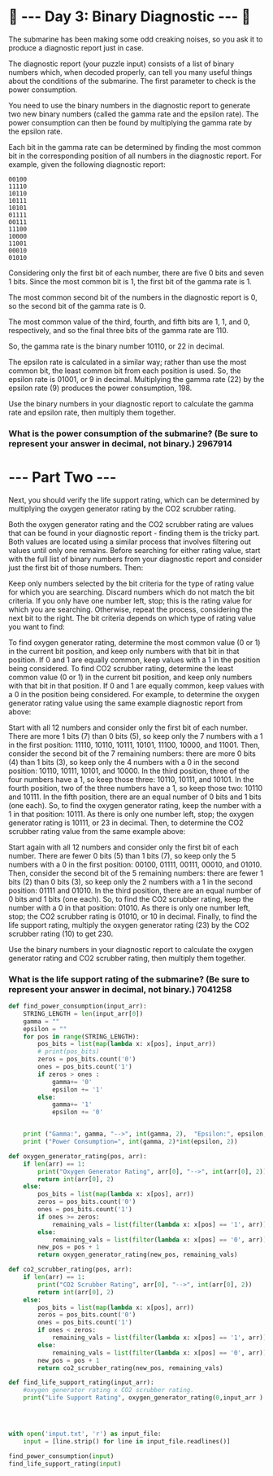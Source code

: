 # :star2: --- Day 3: Binary Diagnostic --- :star2:
The submarine has been making some odd creaking noises, so you ask it to produce a diagnostic report just in case.

The diagnostic report (your puzzle input) consists of a list of binary numbers which, when decoded properly, can tell you many useful things about the conditions of the submarine. The first parameter to check is the power consumption.

You need to use the binary numbers in the diagnostic report to generate two new binary numbers (called the gamma rate and the epsilon rate). The power consumption can then be found by multiplying the gamma rate by the epsilon rate.

Each bit in the gamma rate can be determined by finding the most common bit in the corresponding position of all numbers in the diagnostic report. For example, given the following diagnostic report:
```
00100
11110
10110
10111
10101
01111
00111
11100
10000
11001
00010
01010
```
Considering only the first bit of each number, there are five 0 bits and seven 1 bits. Since the most common bit is 1, the first bit of the gamma rate is 1.

The most common second bit of the numbers in the diagnostic report is 0, so the second bit of the gamma rate is 0.

The most common value of the third, fourth, and fifth bits are 1, 1, and 0, respectively, and so the final three bits of the gamma rate are 110.

So, the gamma rate is the binary number 10110, or 22 in decimal.

The epsilon rate is calculated in a similar way; rather than use the most common bit, the least common bit from each position is used. So, the epsilon rate is 01001, or 9 in decimal. Multiplying the gamma rate (22) by the epsilon rate (9) produces the power consumption, 198.

Use the binary numbers in your diagnostic report to calculate the gamma rate and epsilon rate, then multiply them together.
### What is the power consumption of the submarine? (Be sure to represent your answer in decimal, not binary.) 2967914

# --- Part Two ---
Next, you should verify the life support rating, which can be determined by multiplying the oxygen generator rating by the CO2 scrubber rating.

Both the oxygen generator rating and the CO2 scrubber rating are values that can be found in your diagnostic report - finding them is the tricky part. Both values are located using a similar process that involves filtering out values until only one remains. Before searching for either rating value, start with the full list of binary numbers from your diagnostic report and consider just the first bit of those numbers. Then:

Keep only numbers selected by the bit criteria for the type of rating value for which you are searching. Discard numbers which do not match the bit criteria.
If you only have one number left, stop; this is the rating value for which you are searching.
Otherwise, repeat the process, considering the next bit to the right.
The bit criteria depends on which type of rating value you want to find:

To find oxygen generator rating, determine the most common value (0 or 1) in the current bit position, and keep only numbers with that bit in that position. If 0 and 1 are equally common, keep values with a 1 in the position being considered.
To find CO2 scrubber rating, determine the least common value (0 or 1) in the current bit position, and keep only numbers with that bit in that position. If 0 and 1 are equally common, keep values with a 0 in the position being considered.
For example, to determine the oxygen generator rating value using the same example diagnostic report from above:

Start with all 12 numbers and consider only the first bit of each number. There are more 1 bits (7) than 0 bits (5), so keep only the 7 numbers with a 1 in the first position: 11110, 10110, 10111, 10101, 11100, 10000, and 11001.
Then, consider the second bit of the 7 remaining numbers: there are more 0 bits (4) than 1 bits (3), so keep only the 4 numbers with a 0 in the second position: 10110, 10111, 10101, and 10000.
In the third position, three of the four numbers have a 1, so keep those three: 10110, 10111, and 10101.
In the fourth position, two of the three numbers have a 1, so keep those two: 10110 and 10111.
In the fifth position, there are an equal number of 0 bits and 1 bits (one each). So, to find the oxygen generator rating, keep the number with a 1 in that position: 10111.
As there is only one number left, stop; the oxygen generator rating is 10111, or 23 in decimal.
Then, to determine the CO2 scrubber rating value from the same example above:

Start again with all 12 numbers and consider only the first bit of each number. There are fewer 0 bits (5) than 1 bits (7), so keep only the 5 numbers with a 0 in the first position: 00100, 01111, 00111, 00010, and 01010.
Then, consider the second bit of the 5 remaining numbers: there are fewer 1 bits (2) than 0 bits (3), so keep only the 2 numbers with a 1 in the second position: 01111 and 01010.
In the third position, there are an equal number of 0 bits and 1 bits (one each). So, to find the CO2 scrubber rating, keep the number with a 0 in that position: 01010.
As there is only one number left, stop; the CO2 scrubber rating is 01010, or 10 in decimal.
Finally, to find the life support rating, multiply the oxygen generator rating (23) by the CO2 scrubber rating (10) to get 230.

Use the binary numbers in your diagnostic report to calculate the oxygen generator rating and CO2 scrubber rating, then multiply them together.

### What is the life support rating of the submarine? (Be sure to represent your answer in decimal, not binary.) 7041258


```python
def find_power_consumption(input_arr):
    STRING_LENGTH = len(input_arr[0])
    gamma = ""
    epsilon = ""
    for pos in range(STRING_LENGTH):
        pos_bits = list(map(lambda x: x[pos], input_arr))
        # print(pos_bits)
        zeros = pos_bits.count('0')
        ones = pos_bits.count('1')
        if zeros > ones :
            gamma+= '0'
            epsilon += '1'
        else:
            gamma+= '1'
            epsilon += '0'


    print ("Gamma:", gamma, "-->", int(gamma, 2),  "Epsilon:", epsilon, "-->", int(epsilon, 2))
    print ("Power Consumption=", int(gamma, 2)*int(epsilon, 2))

def oxygen_generator_rating(pos, arr):
    if len(arr) == 1:
        print("Oxygen Generator Rating", arr[0], "-->", int(arr[0], 2))
        return int(arr[0], 2)
    else:
        pos_bits = list(map(lambda x: x[pos], arr))
        zeros = pos_bits.count('0')
        ones = pos_bits.count('1')
        if ones >= zeros:
            remaining_vals = list(filter(lambda x: x[pos] == '1', arr))
        else:
            remaining_vals = list(filter(lambda x: x[pos] == '0', arr))
        new_pos = pos + 1
        return oxygen_generator_rating(new_pos, remaining_vals)

def co2_scrubber_rating(pos, arr):
    if len(arr) == 1:
        print("CO2 Scrubber Rating", arr[0], "-->", int(arr[0], 2))
        return int(arr[0], 2)
    else:
        pos_bits = list(map(lambda x: x[pos], arr))
        zeros = pos_bits.count('0')
        ones = pos_bits.count('1')
        if ones < zeros:
            remaining_vals = list(filter(lambda x: x[pos] == '1', arr))
        else:
            remaining_vals = list(filter(lambda x: x[pos] == '0', arr))
        new_pos = pos + 1
        return co2_scrubber_rating(new_pos, remaining_vals)

def find_life_support_rating(input_arr):
    #oxygen generator rating x CO2 scrubber rating.
    print("Life Support Rating", oxygen_generator_rating(0,input_arr ) * co2_scrubber_rating(0, input_arr))




with open('input.txt', 'r') as input_file:
    input = [line.strip() for line in input_file.readlines()]

find_power_consumption(input)
find_life_support_rating(input)
```
